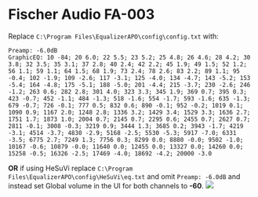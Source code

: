 # Fischer Audio FA-003
Replace `C:\Program Files\EqualizerAPO\config\config.txt` with:
```
Preamp: -6.0dB
GraphicEQ: 10 -84; 20 6.0; 22 5.5; 23 5.2; 25 4.8; 26 4.6; 28 4.2; 30 3.8; 32 3.5; 35 3.1; 37 2.8; 40 2.4; 42 2.2; 45 1.9; 49 1.5; 52 1.2; 56 1.1; 59 1.1; 64 1.5; 68 1.9; 73 2.4; 78 2.6; 83 2.2; 89 1.1; 95 -0.4; 102 -1.9; 109 -2.6; 117 -3.1; 125 -4.0; 134 -4.7; 143 -5.2; 153 -5.4; 164 -4.8; 175 -5.1; 188 -5.0; 201 -4.4; 215 -3.7; 230 -2.6; 246 -1.2; 263 0.6; 282 2.8; 301 4.0; 323 3.3; 345 1.9; 369 0.7; 395 0.3; 423 -0.7; 452 -1.1; 484 -1.3; 518 -1.6; 554 -1.7; 593 -1.6; 635 -1.3; 679 -0.7; 726 -0.1; 777 0.5; 832 0.6; 890 -0.1; 952 -0.2; 1019 0.1; 1090 0.9; 1167 2.0; 1248 2.8; 1336 3.2; 1429 3.4; 1529 3.3; 1636 2.7; 1751 1.7; 1873 1.0; 2004 0.7; 2145 0.7; 2295 0.6; 2455 0.7; 2627 0.7; 2811 -0.1; 3008 -0.3; 3219 0.9; 3444 1.3; 3685 0.2; 3943 -1.7; 4219 -3.1; 4514 -3.7; 4830 -2.9; 5168 -2.5; 5530 -5.3; 5917 -7.0; 6331 -3.5; 6775 2.7; 7249 1.3; 7756 0.3; 8299 0.0; 8880 -0.0; 9502 -1.0; 10167 -0.6; 10879 -0.0; 11640 0.0; 12455 0.0; 13327 0.0; 14260 0.0; 15258 -0.5; 16326 -2.5; 17469 -4.0; 18692 -4.2; 20000 -3.0
```
**OR** if using HeSuVi replace `C:\Program Files\EqualizerAPO\config\HeSuVi\eq.txt` and omit `Preamp: -6.0dB` and instead set Global volume in the UI for both channels to **-60**.
![](https://raw.githubusercontent.com/jaakkopasanen/AutoEq/master/results/Sonoma%20Model%20One/innerfidelity/onear/Fischer%20Audio%20FA-003/Fischer%20Audio%20FA-003.png)